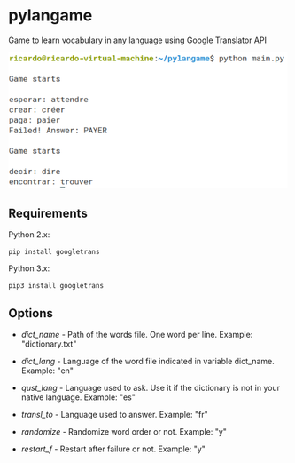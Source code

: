 # pylangame
Game to learn vocabulary in any language using Google Translator API


![Screenshot](images/Screenshot_1.png)


## Requirements

Python 2.x:

```
pip install googletrans
```

Python 3.x:

```
pip3 install googletrans
```


## Options

- *dict_name* - Path of the words file. One word per line. Example: "dictionary.txt"

- *dict_lang* - Language of the word file indicated in variable dict_name. Example: "en"

- *qust_lang* - Language used to ask. Use it if the dictionary is not in your native language. Example: "es"

- *transl_to* - Language used to answer. Example: "fr"

- *randomize* - Randomize word order or not. Example: "y"

- *restart_f* - Restart after failure or not. Example: "y"

